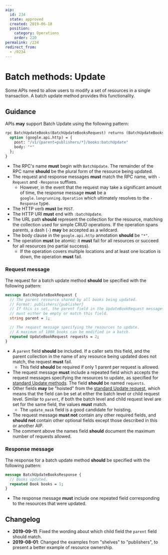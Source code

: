 ```yaml
---
aip:
  id: 234
  state: approved
  created: 2019-06-18
  position:
    category: Operations
    order: 220
permalink: /234
redirect_from:
  - /0234
---
```


# Batch methods: Update

Some APIs need to allow users to modify a set of resources in a single
transaction. A batch update method provides this functionality.

## Guidance

APIs **may** support Batch Update using the following pattern:

```proto
rpc BatchUpdateBooks(BatchUpdateBooksRequest) returns (BatchUpdateBooksResponse) {
  option (google.api.http) = {
    post: "/v1/{parent=publishers/*}/books:batchUpdate"
    body: "*"
  };
}
```

- The RPC's name **must** begin with `BatchUpdate`. The remainder of the RPC
  name **should** be the plural form of the resource being updated.
- The request and response messages **must** match the RPC name, with
  `-Request` and `-Response` suffixes.
  - However, in the event that the request may take a significant amount of
    time, the response message **must** be a `google.longrunning.Operation`
    which ultimately resolves to the `-Response` type.
- The HTTP verb **must** be `POST`.
- The HTTP URI **must** end with `:batchUpdate`.
- The URL path **should** represent the collection for the resource, matching
  the collection used for simple CRUD operations. If the operation spans
  parents, a dash (`-`) **may** be accepted as a wildcard.
- The body clause in the `google.api.http` annotation **should** be `"*"`.
- The operation **must** be atomic: it **must** fail for all resources or
  succeed for all resources (no partial success).
  - If the operation covers multiple locations and at least one location is
    down, the operation **must** fail.

### Request message

The request for a batch update method **should** be specified with the
following pattern:

```proto
message BatchUpdateBookRequest {
  // The parent resource shared by all books being updated.
  // Format: publishers/{publisher}
  // If this is set, the parent field in the UpdateBookRequest messages
  // must either be empty or match this field.
  string parent = 1;

  // The request message specifying the resources to update.
  // A maximum of 1000 books can be modified in a batch.
  repeated UpdateBookRequest requests = 2;
}
```

- A `parent` field **should** be included. If a caller sets this field, and the
  parent collection in the name of any resource being updated does not match,
  the request **must** fail.
  - This field **should** be required if only 1 parent per request is allowed.
- The request message **must** include a repeated field which accepts the
  request messages specifying the resources to update, as specified for
  [standard Update methods][request-message]. The field **should** be named
  `requests`.
- Other fields **may** be "hoisted" from the [standard Update
  request][request-message], which means that the field can be set at either
  the batch level or child request level. Similar to `parent`, if both the
  batch level and child request level are set for the same field, the values
  **must** match.
  - The `update_mask` field is a good candidate for hoisting.
- The request message **must not** contain any other required fields, and
  **should not** contain other optional fields except those described in this
  or another AIP.
- The comment above the names field **should** document the maximum number of
  requests allowed.

### Response message

The response for a batch update method **should** be specified with the
following pattern:

```proto
message BatchUpdateBooksResponse {
  // Books updated.
  repeated Book books = 1;
}
```

- The response message **must** include one repeated field corresponding to the
  resources that were updated.

[request-message]: ./0134.md#request-message

## Changelog

- **2019-09-11**: Fixed the wording about which child field the `parent` field
  should match.
- **2019-08-01**: Changed the examples from "shelves" to "publishers", to
  present a better example of resource ownership.
